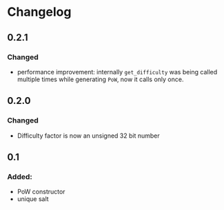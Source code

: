# Changelog

## 0.2.1

### Changed
- performance improvement: internally `get_difficulty` was being called
  multiple times while generating `PoW`, now it calls only once.

## 0.2.0

### Changed
- Difficulty factor is now an unsigned 32 bit number

## 0.1

### Added:
- PoW constructor
- unique salt
